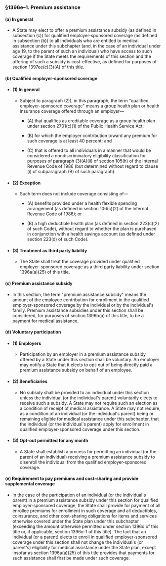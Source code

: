 ### §1396e–1. Premium assistance
#### (a) In general
* A State may elect to offer a premium assistance subsidy (as defined in subsection (c)) for qualified employer-sponsored coverage (as defined in subsection (b)) to all individuals who are entitled to medical assistance under this subchapter (and, in the case of an individual under age 19, to the parent of such an individual) who have access to such coverage if the State meets the requirements of this section and the offering of such a subsidy is cost-effective, as defined for purposes of section 1397ee(c)(3)(A) of this title.

#### (b) Qualified employer-sponsored coverage
* #### (1) In general
  * Subject to paragraph (2)), in this paragraph, the term "qualified employer-sponsored coverage" means a group health plan or health insurance coverage offered through an employer—

    * (A) that qualifies as creditable coverage as a group health plan under section 2701(c)(1) of the Public Health Service Act;

    * (B) for which the employer contribution toward any premium for such coverage is at least 40 percent; and

    * (C) that is offered to all individuals in a manner that would be considered a nondiscriminatory eligibility classification for purposes of paragraph (3)(A)(ii) of section 105(h) of the Internal Revenue Code of 1986 (but determined without regard to clause (i) of subparagraph (B) of such paragraph).

* #### (2) Exception
  * Such term does not include coverage consisting of—

    * (A) benefits provided under a health flexible spending arrangement (as defined in section 106(c)(2) of the Internal Revenue Code of 1986); or

    * (B) a high deductible health plan (as defined in section 223(c)(2) of such Code), without regard to whether the plan is purchased in conjunction with a health savings account (as defined under section 223(d) of such Code).

* #### (3) Treatment as third party liability
  * The State shall treat the coverage provided under qualified employer-sponsored coverage as a third party liability under section 1396a(a)(25) of this title.

#### (c) Premium assistance subsidy
* In this section, the term "premium assistance subsidy" means the amount of the employee contribution for enrollment in the qualified employer-sponsored coverage by the individual or by the individual's family. Premium assistance subsidies under this section shall be considered, for purposes of section 1396b(a) of this title, to be a payment for medical assistance.

#### (d) Voluntary participation
* #### (1) Employers
  * Participation by an employer in a premium assistance subsidy offered by a State under this section shall be voluntary. An employer may notify a State that it elects to opt-out of being directly paid a premium assistance subsidy on behalf of an employee.

* #### (2) Beneficiaries
  * No subsidy shall be provided to an individual under this section unless the individual (or the individual's parent) voluntarily elects to receive such a subsidy. A State may not require such an election as a condition of receipt of medical assistance. A State may not require, as a condition of an individual (or the individual's parent) being or remaining eligible for medical assistance under this subchapter, that the individual (or the individual's parent) apply for enrollment in qualified employer-sponsored coverage under this section.

* #### (3) Opt-out permitted for any month
  * A State shall establish a process for permitting an individual (or the parent of an individual) receiving a premium assistance subsidy to disenroll the individual from the qualified employer-sponsored coverage.

#### (e) Requirement to pay premiums and cost-sharing and provide supplemental coverage
* In the case of the participation of an individual (or the individual's parent) in a premium assistance subsidy under this section for qualified employer-sponsored coverage, the State shall provide for payment of all enrollee premiums for enrollment in such coverage and all deductibles, coinsurance, and other cost-sharing obligations for items and services otherwise covered under the State plan under this subchapter (exceeding the amount otherwise permitted under section 1396o of this title or, if applicable, section 1396o–1 of this title). The fact that an individual (or a parent) elects to enroll in qualified employer-sponsored coverage under this section shall not change the individual's (or parent's) eligibility for medical assistance under the State plan, except insofar as section 1396a(a)(25) of this title provides that payments for such assistance shall first be made under such coverage.